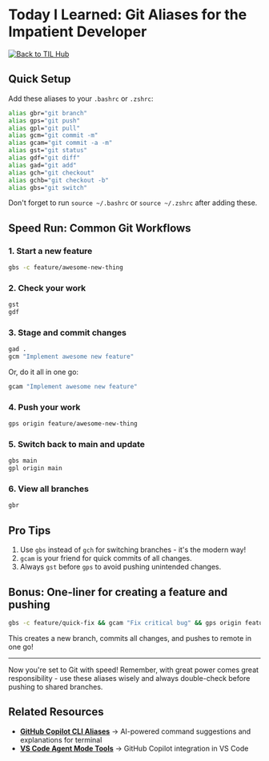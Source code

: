 # Today I Learned: Git Aliases for the Impatient Developer

[![Back to TIL Hub](https://img.shields.io/badge/←%20Back%20to-TIL%20Hub-blue?style=for-the-badge)](README.md)

## Quick Setup

Add these aliases to your `.bashrc` or `.zshrc`:

```bash
alias gbr="git branch"
alias gps="git push"
alias gpl="git pull"
alias gcm="git commit -m"
alias gcam="git commit -a -m"
alias gst="git status"
alias gdf="git diff"
alias gad="git add"
alias gch="git checkout"
alias gchb="git checkout -b"
alias gbs="git switch"
```

Don't forget to run `source ~/.bashrc` or `source ~/.zshrc` after adding these.

## Speed Run: Common Git Workflows

### 1. Start a new feature

```bash
gbs -c feature/awesome-new-thing
```

### 2. Check your work

```bash
gst
gdf
```

### 3. Stage and commit changes

```bash
gad .
gcm "Implement awesome new feature"
```

Or, do it all in one go:

```bash
gcam "Implement awesome new feature"
```

### 4. Push your work

```bash
gps origin feature/awesome-new-thing
```

### 5. Switch back to main and update

```bash
gbs main
gpl origin main
```

### 6. View all branches

```bash
gbr
```

## Pro Tips

1. Use `gbs` instead of `gch` for switching branches - it's the modern way!
2. `gcam` is your friend for quick commits of all changes.
3. Always `gst` before `gps` to avoid pushing unintended changes.

## Bonus: One-liner for creating a feature and pushing

```bash
gbs -c feature/quick-fix && gcam "Fix critical bug" && gps origin feature/quick-fix
```

This creates a new branch, commits all changes, and pushes to remote in one go!

---

Now you're set to Git with speed! Remember, with great power comes great responsibility - use these aliases wisely and always double-check before pushing to shared branches.

## Related Resources

- **[GitHub Copilot CLI Aliases](2025-07-13-github-copilot-cli-aliases.md)** → AI-powered command suggestions and explanations for terminal
- **[VS Code Agent Mode Tools](2025-01-09-vscode-agent-mode-standard-tools.md)** → GitHub Copilot integration in VS Code